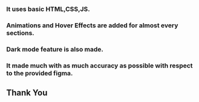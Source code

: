 ### It uses basic HTML,CSS,JS.
### Animations and Hover Effects are added for almost every sections.
### Dark mode feature is also made.
### It made much with as much accuracy as possible with respect to the provided figma.

## Thank You
